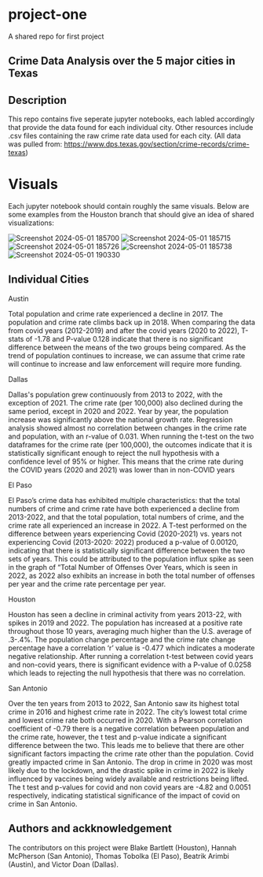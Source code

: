 # project-one
A shared repo for first project

## Crime Data Analysis over the 5 major cities in Texas

## Description
  This repo contains five seperate jupyter notebooks, each labled accordingly that provide the data found for each individual city. Other resources include .csv files containing the raw crime rate data used for each city. (All data was pulled from: https://www.dps.texas.gov/section/crime-records/crime-texas)

# Visuals
  Each jupyter notebook should contain roughly the same visuals. Below are some examples from the Houston branch that should give an idea of shared visualizations:
  
![Screenshot 2024-05-01 185700](https://github.com/sunnimae/project-one/assets/162613584/6faaa715-6e89-467e-b27f-01456f2591c0)
![Screenshot 2024-05-01 185715](https://github.com/sunnimae/project-one/assets/162613584/b3ad530e-7fdd-4a4f-a464-78da2bbdd318)
![Screenshot 2024-05-01 185726](https://github.com/sunnimae/project-one/assets/162613584/70b45a99-3d7a-4a2e-873c-66347781e6a6)
![Screenshot 2024-05-01 185738](https://github.com/sunnimae/project-one/assets/162613584/06b5634e-2585-40c1-9810-7f1f93c10772)
![Screenshot 2024-05-01 190330](https://github.com/sunnimae/project-one/assets/162613584/07a1afe1-1c70-45d3-a9cf-3a7ae90cbdcc)

## Individual Cities 
Austin

Total population and crime rate experienced a decline in 2017. The population and crime rate climbs back up in 2018.
When comparing the data from covid years (2012-2019) and after the covid years (2020 to 2022), T-stats of -1.78 and P-value 0.128 indicate that there is no significant difference between the means of the two groups being compared.
As the trend of population continues to increase, we can assume that crime rate will continue to increase and law enforcement will require more funding.

Dallas

Dallas's population grew continuously from 2013 to 2022, with the exception of 2021. The crime rate (per 100,000) also declined during the same period, except in 2020 and 2022. Year by year, the population increase was significantly above the national growth rate. Regression analysis showed almost no correlation between changes in the crime rate and population, with an r-value of 0.031.
When running the t-test on the two dataframes for the crime rate (per 100,000), the outcomes indicate that it is statistically significant enough to reject the null hypothesis with a confidence level of 95% or higher. This means that the crime rate during the COVID years (2020 and 2021) was lower than in non-COVID years

El Paso

El Paso’s crime data has exhibited multiple characteristics: that the total numbers of crime and crime rate have both experienced a decline from 2013-2022, and that the total population, total numbers of crime, and the crime rate all experienced an increase in 2022. 
A T-test performed on the difference between years experiencing Covid (2020-2021)  vs. years not experiencing Covid (2013-2020: 2022) produced a p-value of 0.00120, indicating that there is statistically significant difference between the two sets of years. This could be attributed to the population influx spike as seen in the graph of “Total Number of Offenses Over Years, which is seen in 2022, as 2022 also exhibits an increase in both the total number of offenses per year and the crime rate percentage per year.

Houston

Houston has seen a decline in criminal activity from years 2013-22, with spikes in 2019 and 2022. The population has increased at a positive rate throughout those 10 years, averaging much higher than the U.S. average of .3-.4%. The population change percentage and the crime rate change percentage have a correlation ‘r’ value is -0.477 which indicates a moderate negative relationship. After running a correlation t-test between covid years and non-covid years, there is significant evidence with a P-value of 0.0258 which leads to rejecting the null hypothesis that there was no correlation.

San Antonio

Over the ten years from 2013 to 2022, San Antonio saw its highest total crime in 2016 and highest crime rate in 2022. The city’s lowest total crime and lowest crime rate both occurred in 2020. 
With a Pearson correlation coefficient of -0.79 there is a negative correlation between population and the crime rate, however, the t test and p-value indicate a significant difference between the two. This leads me to believe that there are other significant factors impacting the crime rate other than the population. 
Covid greatly impacted crime in San Antonio. The drop in crime in 2020 was most likely due to the lockdown, and the drastic spike in crime in 2022 is likely influenced by vaccines being widely available and restrictions being lifted. The t test and p-values for covid and non covid years are -4.82 and 0.0051 respectively, indicating statistical significance of the impact of covid on crime in San Antonio.

## Authors and ackknowledgement
  The contributors on this project were Blake Bartlett (Houston), Hannah McPherson (San Antonio), Thomas Tobolka (El Paso), Beatrik Arimbi (Austin), and Victor Doan (Dallas).
